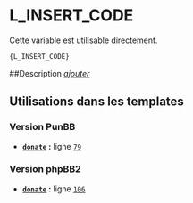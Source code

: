 # L_INSERT_CODE


Cette variable est utilisable directement.

```html
{L_INSERT_CODE}
```

##Description
[*ajouter*](https://fa-tvars.appspot.com/var/L_INSERT_CODE)

## Utilisations dans les templates

### Version PunBB
* __[`donate`](../tpl/var/punbb/donate.md#readme) :__ ligne [`79`](../tpl/src/punbb/donate.tpl#L79)

### Version phpBB2
* __[`donate`](../tpl/var/subsilver/donate.md#readme) :__ ligne [`106`](../tpl/src/subsilver/donate.tpl#L106)